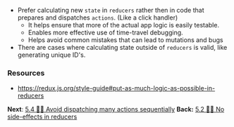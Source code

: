 - Prefer calculating new `state` in `reducers` rather then in code that prepares and dispatches `actions`.  (Like a click handler)
	- It helps ensure that more of the actual app logic is easily testable.
	- Enables more effective use of time-travel debugging.
	- Helps avoid common mistakes that can lead to mutations and bugs
- There are cases where calculating state outside of `reducers` is valid, like generating unique ID's.

### Resources
- https://redux.js.org/style-guide#put-as-much-logic-as-possible-in-reducers

**Next**: [5.4 👩‍🎨 Avoid dispatching many actions sequentially](5.4%20👩‍🎨%20Avoid%20dispatching%20many%20actions%20sequentially.md)
**Back:** [5.2 👩‍🎨 No side-effects in reducers](5.2%20👩‍🎨%20No%20side-effects%20in%20reducers.md)
